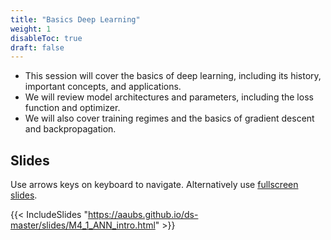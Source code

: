```yaml
---
title: "Basics Deep Learning"
weight: 1
disableToc: true
draft: false
---
```



* This session will cover the basics of deep learning, including its history, important concepts, and applications. 
* We will review model architectures and parameters, including the loss function and optimizer. 
* We will also cover training regimes and the basics of gradient descent and backpropagation.

## Slides

  Use arrows keys on keyboard to navigate. Alternatively use [fullscreen slides](https://sds-aau.github.io/SDS-master/M3/notebooks/ANN_intro.html).

{{< IncludeSlides "https://aaubs.github.io/ds-master/slides/M4_1_ANN_intro.html" >}}


